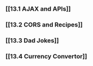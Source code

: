 ### [[13.1 AJAX and APIs]]

### [[13.2 CORS and Recipes]]

### [[13.3 Dad Jokes]]

### [[13.4 Currency Convertor]]
